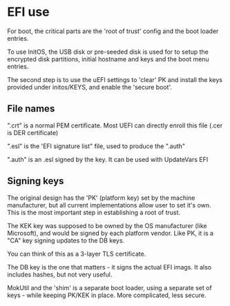 # EFI use

For boot, the critical parts are the 'root of trust' config and the boot loader entries.

To use InitOS, the USB disk or pre-seeded disk is used for to setup the encrypted disk partitions, 
initial hostname and keys and the boot menu entries.

The second step is to use the uEFI settings to 'clear' PK and install the keys provided under initos/KEYS, and enable the 'secure boot'.

## File names

".crt" is a normal PEM certificate. Most UEFI can directly enroll this file (.cer is DER certificate)

".esl" is the 'EFI signature list" file, used to produce the ".auth"

".auth" is an .esl signed by the key. It can be used with UpdateVars EFI


## Signing keys

The original design has the 'PK' (platform key) set by the machine manufacturer, but all current implementations allow user to set it's own. This is the most important step in establishing a root of trust.

The KEK key was supposed to be owned by the OS manufacturer (like Microsoft), and would be signed by each platform vendor. Like PK, it is a "CA" key signing
updates to the DB keys.

You can think of this as a 3-layer TLS certificate.

The DB key is the one that matters - it signs the actual EFI imags. It also includes hashes, but not very useful.

MokUtil and the 'shim' is a separate boot loader, using a separate set of keys - while keeping PK/KEK in place. More complicated, less secure.



